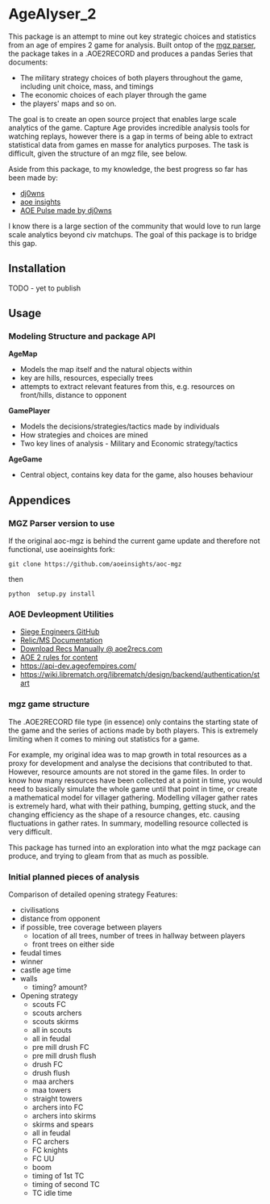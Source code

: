 # AgeAlyser_2
This package is an attempt to mine out key strategic choices and statistics from an age of empires 2 game for analysis. Built ontop of the [mgz parser](https://github.com/happyleavesaoc/aoc-mgz/tree/master/mgz), the package takes in a .AOE2RECORD and produces a pandas Series that documents:
- The military strategy choices of both players throughout the game, including unit choice, mass, and timings
- The economic choices of each player through the game
- the players' maps
and so on.

The goal is to create an open source project that enables large scale analytics of the game. Capture Age provides incredible analysis tools for watching replays, however there is a gap in terms of being able to extract statistical data from games en masse for analytics purposes. The task is difficult, given the structure of an mgz file, see below.

Aside from this package, to my knowledge, the best progress so far has been made by: 
- [dj0wns](https://github.com/dj0wns/AoE_Rec_Opening_Analysis/tree/main)
- [aoe insights](https://www.aoe2insights.com/)
- [AOE Pulse made by dj0wns](https://www.aoepulse.com/home)

I know there is a large section of the community that would love to run large scale analytics beyond civ matchups. The goal of this package is to bridge this gap.

## Installation
TODO - yet to publish

## Usage
### Modeling Structure and package API
**AgeMap** 
- Models the map itself and the natural objects within
- key are hills, resources, especially trees
- attempts to extract relevant features from this, e.g. resources on front/hills, distance to opponent

**GamePlayer**
- Models the decisions/strategies/tactics made by individuals
- How strategies and choices are mined
- Two key lines of analysis - Military and Economic strategy/tactics

**AgeGame**
- Central object, contains key data for the game, also houses behaviour


## Appendices
### MGZ Parser version to use
If the original aoc-mgz is behind the current game update and therefore not functional, use aoeinsights fork:
```
git clone https://github.com/aoeinsights/aoc-mgz
```
then 
```
python  setup.py install
```

### AOE Devleopment Utilities
- [Siege Engineers GitHub](https://github.com/SiegeEngineers)
- [Relic/MS Documentation](https://wiki.librematch.org/librematch/data_sources/start)
- [Download Recs Manually @ aoe2recs.com](https://aoe2recs.com/)
- [AOE 2 rules for content](https://www.xbox.com/en-GB/developers/rules)
- https://api-dev.ageofempires.com/
- https://wiki.librematch.org/librematch/design/backend/authentication/start

### mgz game structure
The .AOE2RECORD file type (in essence) only contains the starting state of the game and the series of actions made by both players. This is extremely limiting when it comes to mining out statistics for a game. 

For example, my original idea was to map growth in total resources as a proxy for development and analyse the decisions that contributed to that. However, resource amounts are not stored in the game files. In order to know how many resources have been collected at a point in time, you would need to basically simulate the whole game until that point in time, or create a mathematical model for villager gathering. Modelling villager gather rates is extremely hard, what with their pathing, bumping, getting stuck, and the changing efficiency as the shape of a resource changes, etc. causing fluctuations in gather rates. In summary, modelling resource collected is very difficult.

This package has turned into an exploration into what the mgz package can produce, and trying to gleam from that as much as possible.

### Initial planned pieces of analysis
Comparison of detailed opening strategy
Features:
- civilisations
- distance from opponent
- if possible, tree coverage between players
    - location of all trees, number of trees in hallway between players
    - front trees on either side
- feudal times
- winner
- castle age time
- walls
    - timing? amount?
- Opening strategy
    - scouts FC
    - scouts archers
    - scouts skirms
    - all in scouts
    - all in feudal
    - pre mill drush FC
    - pre mill drush flush
    - drush FC
    - drush flush
    - maa archers
    - maa towers
    - straight towers
    - archers into FC
    - archers into skirms
    - skirms and spears
    - all in feudal
    - FC archers
    - FC knights
    - FC UU
    - boom
    - timing of 1st TC
    - timing of second TC
    - TC idle time